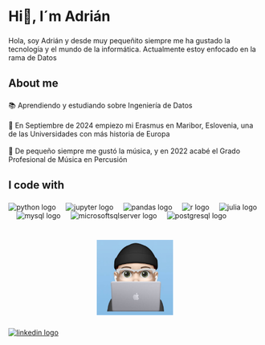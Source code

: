 <!--
**adrianfl55/adrianfl55** is a ✨ _special_ ✨ repository because its `README.md` (this file) appears on your GitHub profile.

Here are some ideas to get you started:

- 🔭 I’m currently working on ...
- 🌱 I’m currently learning ...
- 👯 I’m looking to collaborate on ...
- 🤔 I’m looking for help with ...
- 💬 Ask me about ...
- 📫 How to reach me: ...
- 😄 Pronouns: ...
- ⚡ Fun fact: ...
-->

<h1 align="left">Hi👋, I´m Adrián</h1>

###

<p align="left">Hola, soy Adrián y desde muy pequeñito siempre me ha gustado la tecnología y el mundo de la informática. Actualmente estoy enfocado en la rama de Datos</p>

###

<h2 align="left">About me</h2>

###

<p align="left">📚 Aprendiendo y estudiando sobre Ingeniería de Datos<br><br>🎯 En Septiembre de 2024 empiezo mi Erasmus en Maribor, Eslovenia, una de las Universidades con más historia de Europa<br><br>🎵 De pequeño siempre me gustó la música, y en 2022 acabé el Grado Profesional de Música en Percusión</p>

###

<h2 align="left">I code with</h2>

###

<div align="left">
  <img src="https://cdn.jsdelivr.net/gh/devicons/devicon/icons/python/python-original.svg" height="40" alt="python logo"  />
  <img width="12" />

  <img src="https://cdn.jsdelivr.net/gh/devicons/devicon/icons/jupyter/jupyter-original.svg" height="40" alt="jupyter logo"  />
  <img width="12" />

  <img src="https://cdn.jsdelivr.net/gh/devicons/devicon/icons/pandas/pandas-original.svg" height="40" alt="pandas logo"  />
  <img width="12" />

  <img src="https://cdn.jsdelivr.net/gh/devicons/devicon/icons/r/r-original.svg" height="40" alt="r logo"  />
  <img width="12" />

  <img src="https://cdn.jsdelivr.net/gh/devicons/devicon/icons/julia/julia-original.svg" height="40" alt="julia logo"  />
  <img width="12" />
 
  <img src="https://cdn.simpleicons.org/mysql/4479A1" height="40" alt="mysql logo"  />
  <img width="12" />

  <img src="https://cdn.simpleicons.org/microsoftsqlserver/CC2927" height="40" alt="microsoftsqlserver logo"  />
  <img width="12" />

  <img src="https://skillicons.dev/icons?i=postgres" height="40" alt="postgresql logo"  />
  <img width="12" />
</div>

###

<br clear="both">

<div align="center">
  <img height="150" src="images/image1.jpg" />
</div>



###

<div align="left">
  <a href="www.linkedin.com/in/adrián-freijeiro">
    <img src="https://raw.githubusercontent.com/maurodesouza/profile-readme-generator/master/src/assets/icons/social/linkedin/default.svg" width="52" height="40" alt="linkedin logo"  />
  </a>
</div>

###

